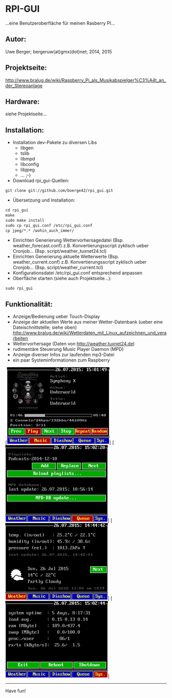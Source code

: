# RPI-GUI
...eine Benutzeroberfläche für meinen Rasberry PI...

## Autor:
Uwe Berger; bergeruw(at)gmx(dot)net; 2014, 2015 
 
## Projektseite:
http://www.bralug.de/wiki/Raspberry_Pi_als_Musikabspielger%C3%A4t_an_der_Stereoanlage

## Hardware:
siehe Projektseite...

## Installation:
* Installation dev-Pakete zu diversen Libs
  * libgen
  * tslib
  * libmpd
  * libconfig
  * libjpeg
  * ... ;-)
* Download rpi_gui-Quellen:
```
git clone git://github.com/boerge42/rpi_gui.git
```
* Übersetzung und Installation:
```
cd rpi_gui
make 
sudo make install
sudo cp rpi_gui.conf /etc/rpi_gui.conf
cp jpeg/*.* /wohin_auch_immer/
```
* Einrichten Generierung Wettervorhersagedatei (Bsp. weather_forecast.conf)
  z.B. Konvertierungsscript zyklisch ueber Cronjob... 
  (Bsp. script/weather_tuxnet24.tcl)
* Einrichten Generierung aktuelle Wetterwerte (Bsp. weather_current.conf)
  z.B. Konvertierungsscript zyklisch ueber Cronjob... 
  (Bsp. script/weather_current.tcl)
* Konfigurationsdatei /etc/rpi_gui.conf entsprechend anpassen
* Oberfläche starten (siehe auch Projektseite...):
```
sudo rpi_gui
```

## Funktionalität:
* Anzeige/Bedienung ueber Touch-Display
* Anzeige der aktuellen Werte aus meiner Wetter-Datenbank (ueber eine
  Dateischnittstelle; siehe oben)
  http://www.bralug.de/wiki/Wetterdaten_mit_Linux_aufzeichnen_und_verarbeiten
* Wettervorhersage
  (Daten von http://weather.tuxnet24.de)
* rudimentäre Steuerung Music Player Daemon (MPD)
* Anzeige diverser Infos zur laufenden mp3-Datei
* ein paar Systeminformationen zum Raspberry

[![Screen-Music](https://github.com/boerge42/rpi_gui/blob/master/screens/rpi_gui_music.png)]
[![Screen-Queue](https://github.com/boerge42/rpi_gui/blob/master/screens/rpi_gui_queue.png)]
[![Screen-Wetter](https://github.com/boerge42/rpi_gui/blob/master/screens/rpi_gui_wetter.png)]
[![Screen-System](https://github.com/boerge42/rpi_gui/blob/master/screens/rpi_gui_system.png)]


---------
Have fun!
